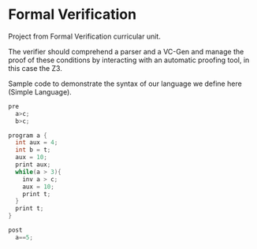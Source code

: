 # Formal Verification
Project from Formal Verification curricular unit.

The verifier should comprehend a parser and a VC-Gen and manage the proof of these conditions by interacting with an automatic proofing tool, in this case the Z3.

Sample code to demonstrate the syntax of our language we define here (Simple Language).

```C
pre
  a>c;
  b>c;

program a {
  int aux = 4;
  int b = t;
  aux = 10;
  print aux;
  while(a > 3){
    inv a > c;
    aux = 10;
    print t;
  }
  print t;
}

post
  a==5;
```
